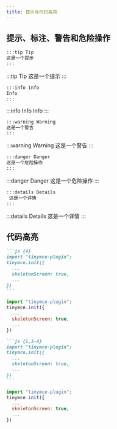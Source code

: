 ```yaml
---
title: 提示与代码高亮
---
```

<!-- [[toc]] -->
## 提示、标注、警告和危险操作

```md
:::tip Tip
这是一个提示
:::
```
:::tip Tip
这是一个提示
:::

```md
:::info Info
Info
:::
```
:::info Info
Info
:::

```md
:::warning Warning
这是一个警告
:::
```
:::warning Warning
这是一个警告
:::

```md
:::danger Danger
这是一个危险操作
:::
```
:::danger Danger
这是一个危险操作
:::
```md
:::details Details
 这是一个详情
:::
```
:::details Details
这是一个详情
:::

## 代码高亮


````md
```js {4}
import "tinymce-plugin"; 
tinymce.init({
  ...
  skeletonScreen: true,
  ...
})
```
````

```js {4}
import "tinymce-plugin"; 
tinymce.init({
  ...
  skeletonScreen: true,
  ...
})
```


````md
```js {1,3-4}
import "tinymce-plugin"; 
tinymce.init({
  ...
  skeletonScreen: true,
  ...
})
```
````

```js {1,3-4}
import "tinymce-plugin"; 
tinymce.init({
  ...
  skeletonScreen: true,
  ...
})
```

